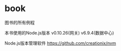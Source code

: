# book
图书的所有例程

本书使用的Node.js版本 
v0.10.26(网关) 
v6.9.4(数据中心)

Node.js版本管理软件
https://github.com/creationix/nvm
